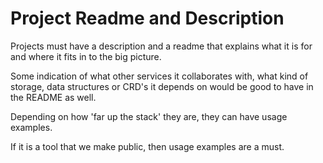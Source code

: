 # Project Readme and Description

Projects must have a description and a readme that explains what it is for and where it fits in to the big picture.

Some indication of what other services it collaborates with, what kind of storage, data structures or CRD's it depends on would be good to have in the README as well.

Depending on how 'far up the stack' they are, they can have usage examples.

If it is a tool that we make public, then usage examples are a must.
